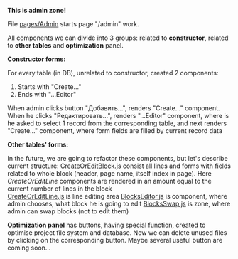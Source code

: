 **This is admin zone!**

File [pages/Admin](../../pages/Admin.js) starts page "/admin" work.

All components we can divide into 3 groups: related to **constructor**,  related to **other tables** and **optimization** panel.

**Constructor forms:**

For every table (in DB), unrelated to constructor, created 2 components: 
1) Starts with "Create..."
2) Ends with "...Editor"

When admin clicks button "Добавить...", renders  "Create..." component.\
When he clicks "Редактировать...", renders "...Editor" component, where is he asked to select 1 record from the corresponding table, and next renders "Create..." component, where form fields are filled by current record data

**Other tables' forms:**

In the future, we are going to refactor these components, but let's describe current structure:
[CreateOrEditBlock.js](CreateOrEditBlock.js) consist all lines and forms with fields related to whole block (header, page name, itself index in page). Here  _CreateOrEditLine_ components are rendered in an amount equal to the current number of lines in the block\
[CreateOrEditLine.js](CreateOrEditLine.js) is line editing area
[BlocksEditor.js](BlocksEditor.js) is component, where admin chooses, what block he is going to edit
[BlocksSwap.js](BlocksEditor.js) is zone, where admin can swap blocks (not to edit them)

**Optimization panel** has buttons, having special function, created to optimise project file system and database. Now we can delete unused files by clicking on the corresponding button. Maybe several useful button are coming soon... 
